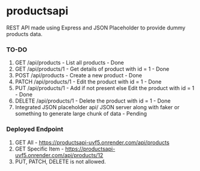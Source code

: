 # productsapi
REST API made using Express and JSON Placeholder to provide dummy products data.

### TO-DO
1. GET /api/products - List all products - Done
2. GET /api/products/1 - Get details of product with id = 1 - Done
3. POST /api/products - Create a new product - Done
4. PATCH /api/products/1 - Edit the product with id = 1 - Done
5. PUT /api/products/1 - Add if not present else Edit the product with id = 1 - Done
6. DELETE /api/products/1 - Delete the product with id = 1 - Done
7. Integrated JSON placeholder api/ JSON server along with faker or something to generate large chunk of data - Pending

### Deployed Endpoint
1. GET All - https://productsapi-uvf5.onrender.com/api/products
2. GET Specific Item - https://productsapi-uvf5.onrender.com/api/products/12
3. PUT, PATCH, DELETE is not allowed.



